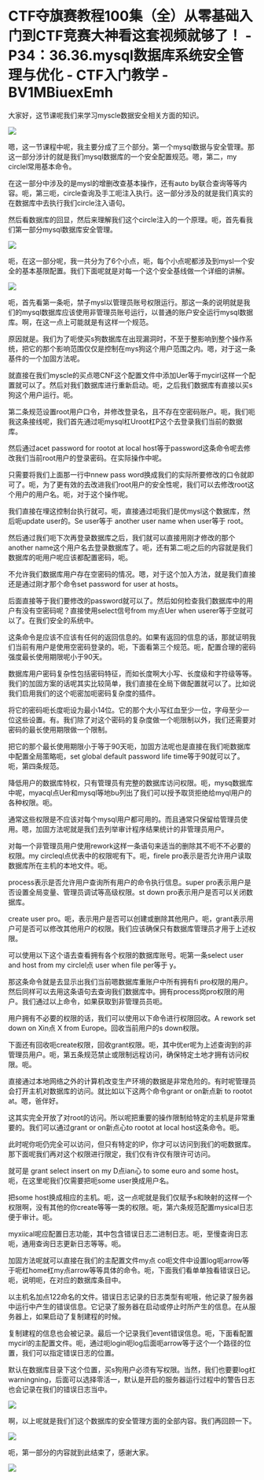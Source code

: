 # CTF夺旗赛教程100集（全）从零基础入门到CTF竞赛大神看这套视频就够了！ - P34：36.36.mysql数据库系统安全管理与优化 - CTF入门教学 - BV1MBiuexEmh

大家好，这节课呢我们来学习myscle数据安全相关方面的知识。

![](img/fb7227a8a6b684c48dbe018a06664334_1.png)

嗯，这一节课程中呢，我主要分成了三个部分。第一个mysql数据与安全管理。那这一部分涉计的就是我们mysql数据库的一个安全配置规范。嗯，第二，my circlel常用基本命令。

在这一部分中涉及的是mysl的增删改查基本操作，还有auto by联合查询等等内容。呃，第三呃，circle查询及手工呃注入执行。这一部分涉及的就是我们真实的在数据库中去执行我们circle注入语句。

然后看数据库的回显，然后来理解我们这个circle注入的一个原理。呃，首先看我们第一部分mysql数据库安全管理。



![](img/fb7227a8a6b684c48dbe018a06664334_3.png)

呃，在这一部分呢，我一共分为了6个小点，呃，每个小点呢都涉及到mysl一个安全的基本基限配置。我们下面呢就是对每一个这个安全基线做一个详细的讲解。



![](img/fb7227a8a6b684c48dbe018a06664334_5.png)

呃，首先看第一条呃，禁子mysl以管理员账号权限运行。那这一条的说明就是我们的mysql数据库应该使用非管理员账号运行，以普通的账户安全运行mysql数据库。啊，在这一点上可能就是有这样一个规范。

原因就是。我们为了呃使买s狗数据库在出现漏洞时，不至于整影响到整个操作系统，把它的那个影响范围仅仅是控制在mys狗这个用户范围之内。嗯，对于这一条基件的一个加固方法呢。

就直接在我们myscle的买点嗯CNF这个配置文件中添加Uer等于mycirl这样一个配置就可以了。然后对我们数据库进行重新启动。呃，之后我们数据库有直接以买s狗这个用户运行。呃。

第二条规范设置root用户口令，并修改登录名，且不存在空密码账户。呃，我们呃我这条接线呢，我们首先通过呃mysql杠Uroot杠P这个去登录我们当前的数据库。

然后通过acet password for rootot at local host等于password这条命令呢去修改我们当前root用户的登录密码。在实际操作中呢。

只需要将我们上面那一行中nnew pass word换成我们的实际所要修改的口令就即可了。呃，为了更有效的去改进我们root用户的安全性呢，我们可以去修改root这个用户的用户名。呃，对于这个操作呢。

我们直接在埋这控制台执行就可。呃，直接通过呃我们是优mysl这个数据库，然后呃update user的。Se user等于 another user name when user等于 root。

然后通过我们呃下次再登录数据库之后，我们就可以直接用刚才修改的那个another name这个用户名去登录数据库了。呃，还有第二呃之后的内容就是我们数据库的呃用户呢应该都配置密码，呃。

不允许我们数据库用户存在空密码的情况。嗯，对于这个加入方法，就是我们直接还是通过刚才那个命令set password for user at hosts。

后面直接等于我们要修改的password就可以了。然后如何检查我们数据库中的用户有没有空密码呢？直接使用select信号from my点Uer when userer等于空就可以了。在我们安全的系统中。

这条命令是应该不应该有任何的返回信息的。如果有返回的信息的话，那就证明我们当前有用户是使用空密码登录的。呃，下面看第三个规范。呃，配置合理的密码强度最长使用期限呢小于90天。

数据库用户密码复杂性包括密码特征，而如长度啊大小写、长度级和字符级等等。我们的加固方案的话呢其实比较简单，我们直接在全局下做配置就可以了。比如说我们启用我们的这个呃密加呃密码复杂度的插件。

将它的密码呃长度呃设为最小14位。它的那个大小写红血至少一位，字母至少一位这些设置。有。我们除了对这个密码的复杂度做一个呃限制以外，我们还需要对密码的最长使用期限做一个限制。

把它的那个最长使用期限小于等于90天呃，加固方法呢也是直接在我们呃数据库中配置全局策略呃，set global default password life time等于90就可以了。呃，第四条规范。

降低用户的数据库特权，只有管理员有完整的数据库访问权限。呃，mysq数据库中呢，myacql点Uer和mysql等地bu列出了我们可以授予取货拒绝给myql用户的各种权限。呃。

通常这些权限是不应该对每个mysql用户都可用的。而且通常只保留给管理员使用。嗯，加固方法呢就是我们去列举审计程序结果统计的非管理员用户。

对每一个非管理员用户使用rework这样一条语句来适当的删除其不呃不不必要的权限。my circleql点优表中的权限呢有下。呃，firele pro表示是否允许用户读取数据库所在主机的本地文件。呃。

process表示是否允许用户查询所有用户的命令执行信息。super pro表示用户是否设置全局变量、管理员调试等高级权限。st down pro表示用户是否可以关闭数据库。

create user pro。呃，表示用户是否可以创建或删除其他用户。呃，grant表示用户可是否可以修改其他用户的权限。我们应该确保只有数据库管理员才用于上述权限。

可以使用以下这个语去查看拥有各个权限的数据库账号。呃第一条select user and host from my circlel点 user when file per等于 y。

那这条命令就是去显示出我们当前嗯数据库重账户中所有拥有fi pro权限的用户。然后同样可以去用这条语句去查询我们数据库中。拥有process岗pro权限的用户。我们通过以上命令，如果获取到非管理员员呃。

用户拥有不必要的权限的话，我们可以使用以下命令进行权限回收。A rework set down on Xin点 X from Europe。回收当前用户的s down权限。

下面还有回收呃create权限，回收grant权限。呃，其中优er呢为上述查询到的非管理员用户。呃，第五条规范禁止或限制远程访问，确保特定土地才拥有访问权限。呃。

直接通过本地网络之外的计算机改变生产环境的数据是非常危险的。有时呢管理员会打开主机对数据库的访问。就比如以下这两个命令grant or on新点新 to rootot at。嗯，爸伴好。

这其实完全开放了对root的访问。所以呢把重要的操作限制给特定的主机是非常重要的。我们可以通过grant or on新点心to rootot at local host这条命令。呃。

此时呢你呃仍完全可以访问，但只有特定的IP，你才可以访问到我们的呃数据库。那下面呢我们再对这个权限进行限定，我们仅有许仅有限许可访问。

就可是 grant select insert on my D点ian心 to some euro and some host。呃，在这里呢我们仅需要把呃some user换成用户名。

把some host换成相应的主机。呃，这一点呢就是我们仅赋予s和映射的这样一个权限啊，没有其他的你create等等一类的权限。呃，第六条规范配置mysical日志便于审计。呃。

myxiical呢应配置日志功能，其中包含错误日志二进制日志。呃，至慢查询日志呃，通用查询日志更新日志等等。呃。

加固方法呢就可以直接在我们的主配置文件my点 co呃文件中设置log呃arrow等于呃杠home杠my点arrow等等具体的命令。呃，下面我们看单单独看错误日记。呃，说明呃，在对应的数据库条目中。

以主机名加点122命名的文件。错误日志记录的日志类型有呢哦，他记录了服务器中运行中产生的错误信息。它记录了服务器在启动或停止时所产生的信息。在从服务器上，如果启动了复制建程的时候。

复制建程的信息也会被记录。最后一个记录我们event错误信息。呃，下面看配置mycirl的主配置文件。呃，通过呃login呃log后面呃arrow等于这个一个路径的位置，我们可以指定错误日志的位置。

默认在数据库目录下这个位置，买s狗用户必须有写权限。当然，我们也要要log杠 warningning，后面可以选择零活一，默认是开启的服务器运行过程中的警告日志也会记录在我们的错误日志当中。



![](img/fb7227a8a6b684c48dbe018a06664334_7.png)

啊，以上呢就是我们们这个数据库的安全管理方面的全部内容。我们再回顾一下。

![](img/fb7227a8a6b684c48dbe018a06664334_9.png)

呃，第一部分的内容就到此结束了，感谢大家。

![](img/fb7227a8a6b684c48dbe018a06664334_11.png)